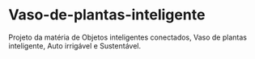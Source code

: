 # Vaso-de-plantas-inteligente
Projeto da matéria de Objetos inteligentes conectados, Vaso de plantas inteligente, Auto irrigável e Sustentável.
